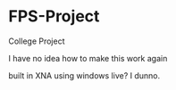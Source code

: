 # FPS-Project
College Project


I have no idea how to make this work again

built in XNA using windows live? I dunno. 
